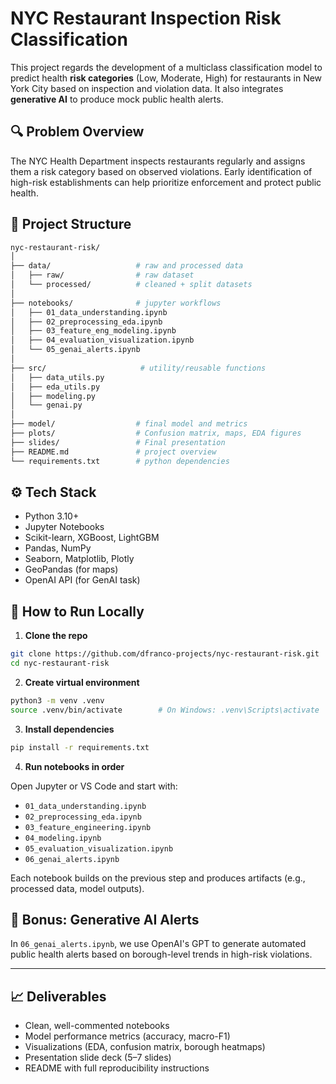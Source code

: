 # NYC Restaurant Inspection Risk Classification

This project regards the development of a multiclass classification model to predict health **risk categories** (Low, Moderate, High) for restaurants in New York City based on inspection and violation data. It also integrates **generative AI** to produce mock public health alerts.

## 🔍 Problem Overview

The NYC Health Department inspects restaurants regularly and assigns them a risk category based on observed violations. Early identification of high-risk establishments can help prioritize enforcement and protect public health.

## 📂 Project Structure

```bash
nyc-restaurant-risk/
│
├── data/                   # raw and processed data
│   ├── raw/                # raw dataset
│   └── processed/          # cleaned + split datasets
│
├── notebooks/              # jupyter workflows
│   ├── 01_data_understanding.ipynb
│   ├── 02_preprocessing_eda.ipynb
│   ├── 03_feature_eng_modeling.ipynb
│   ├── 04_evaluation_visualization.ipynb
│   └── 05_genai_alerts.ipynb
│
├── src/                     # utility/reusable functions
│   ├── data_utils.py
│   ├── eda_utils.py
│   ├── modeling.py
│   └── genai.py
│
├── model/                  # final model and metrics
├── plots/                  # Confusion matrix, maps, EDA figures
├── slides/                 # Final presentation
├── README.md               # project overview
└── requirements.txt        # python dependencies
```


## ⚙️ Tech Stack

- Python 3.10+
- Jupyter Notebooks
- Scikit-learn, XGBoost, LightGBM
- Pandas, NumPy
- Seaborn, Matplotlib, Plotly
- GeoPandas (for maps)
- OpenAI API (for GenAI task)

## 🚀 How to Run Locally

1. **Clone the repo**

```bash
git clone https://github.com/dfranco-projects/nyc-restaurant-risk.git
cd nyc-restaurant-risk
```

2. **Create virtual environment**

```bash
python3 -m venv .venv
source .venv/bin/activate        # On Windows: .venv\Scripts\activate
```

3. **Install dependencies**

```bash
pip install -r requirements.txt
```

4. **Run notebooks in order**

Open Jupyter or VS Code and start with:

- `01_data_understanding.ipynb`
- `02_preprocessing_eda.ipynb`
- `03_feature_engineering.ipynb`
- `04_modeling.ipynb`
- `05_evaluation_visualization.ipynb`
- `06_genai_alerts.ipynb`

Each notebook builds on the previous step and produces artifacts (e.g., processed data, model outputs).

## 🧠 Bonus: Generative AI Alerts

In `06_genai_alerts.ipynb`, we use OpenAI's GPT to generate automated public health alerts based on borough-level trends in high-risk violations.

---

## 📈 Deliverables

- Clean, well-commented notebooks
- Model performance metrics (accuracy, macro-F1)
- Visualizations (EDA, confusion matrix, borough heatmaps)
- Presentation slide deck (5–7 slides)
- README with full reproducibility instructions

